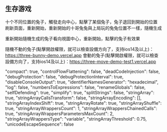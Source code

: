 ## 生存游戏
十个不同位置的兔子，觸發走向中心，點擊了某個兔子，兔子退回到開始的位置
刷新頁面，重新開始，重新開始的十哥兔兔與上局玩的兔兔位置不一樣，隨機生成

重新開始隨機生成的兔子看向視圖中心，重新開始，點擊的兔子有效果

隨機不動的兔子(點擊開啟權限，就可以檢查設備方向了，支持ios14及以上)：https://three-bunny-demo.vercel.app
會動的兔子(點擊開啟權限，就可以檢查設備方向了，支持ios14及以上)：https://three-move-demo-test1.vercel.app

  "compact": true,
  "controlFlowFlattening": false,
  "deadCodeInjection": false,
  "debugProtection": false,
  "debugProtectionInterval": true,
  "disableConsoleOutput": true,
  "identifierNamesGenerator": "hexadecimal",
  "log": false,
  "numbersToExpressions": false,
  "renameGlobals": false,
  "selfDefending": true,
  "simplify": true,
  "splitStrings": false,
  "stringArray": true,
  "stringArrayCallsTransform": false,
  "stringArrayEncoding": [],
  "stringArrayIndexShift": true,
  "stringArrayRotate": true,
  "stringArrayShuffle": true,
  "stringArrayWrappersCount": 1,
  "stringArrayWrappersChainedCalls": true,
  "stringArrayWrappersParametersMaxCount": 2,
  "stringArrayWrappersType": "variable",
  "stringArrayThreshold": 0.75,
  "unicodeEscapeSequence": false